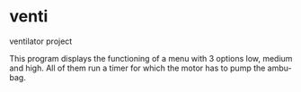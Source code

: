# venti
ventilator project

This program displays the functioning of a menu with 3 options low, medium and high. All of them run a timer for which the motor has to pump the ambu-bag.
